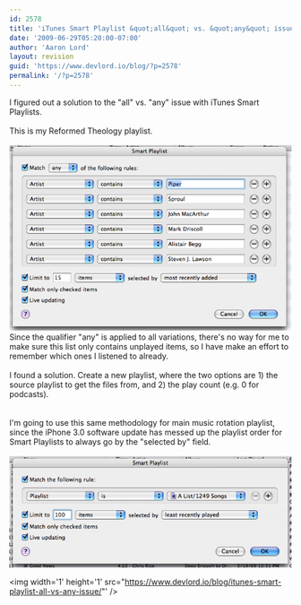 ```yaml
---
id: 2578
title: 'iTunes Smart Playlist &quot;all&quot; vs. &quot;any&quot; issue'
date: '2009-06-29T05:20:00-07:00'
author: 'Aaron Lord'
layout: revision
guid: 'https://www.devlord.io/blog/?p=2578'
permalink: '/?p=2578'
---
```


I figured out a solution to the "all" vs. "any" issue with iTunes Smart Playlists.<br /><br />This is my Reformed Theology playlist.<br /><br /><a href="/assets/img/2011/10/picture2.png"><img src="/assets/img/2011/10/picture2.png?w=300" alt="" border="0" /></a><br />Since the qualifier "any" is applied to all variations, there's no way for me to make sure this list only contains unplayed items, so I have make an effort to remember which ones I listened to already.<br /><br />I found a solution.  Create a new playlist, where the two options are 1) the source playlist to get the files from, and 2) the play count (e.g. 0 for podcasts).<br /><br /><a href="http://mustfollow.files.wordpress.com/2009/06/picture3.png"><img src="http://mustfollow.files.wordpress.com/2009/06/picture3.png?w=300" alt="" border="0" /></a><br />I'm going to use this same methodology for main music rotation playlist, since the iPhone 3.0 software update has messed up the playlist order for Smart Playlists to always go by the "selected by" field.<br /><br /><a href="/assets/img/2011/10/picture4.png"><img src="/assets/img/2011/10/picture4.png?w=300" alt="" border="0" /></a><div class="blogger-post-footer"><img width='1' height='1' src="https://www.devlord.io/blog/itunes-smart-playlist-all-vs-any-issue/"' /></div>